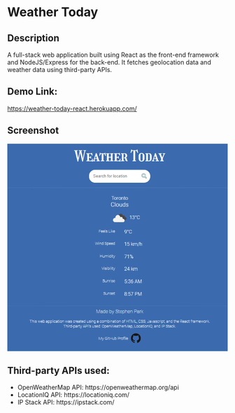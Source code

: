 # Weather Today

## Description
A full-stack web application built using React as the front-end framework and NodeJS/Express for the back-end. It fetches geolocation data and weather data using third-party APIs.

## Demo Link:
https://weather-today-react.herokuapp.com/

## Screenshot
<img src="./client/src/App/images/screenshot.png" alt="screenshot">

## Third-party APIs used:
<ul>
    <li>OpenWeatherMap API: https://openweathermap.org/api</li>
    <li>LocationIQ API: https://locationiq.com/</li>
    <li>IP Stack API: https://ipstack.com/</li>
</ul>
